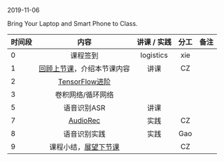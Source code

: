 2019-11-06

Bring Your Laptop  and Smart Phone to Class. 

|时间段     |  内容    | 讲课 / 实践     |  分工  |  备注       |
| :---      |   :----:    |   :----:    |    :----:    | ---: |
|   0       |  课程签到     |  logistics   |     xie     |        |
|   1       |  [回顾上节课](../WW8/WW8-Plan.md)，介绍本节课内容     |  讲课    |     CZ     |      |
|   2       |  [TensorFlow进阶](TensorFlow-more.pdf)                    |               |           |         | 
|   3       |  卷积网络/循环网络                   |               |           |         | 
|   5       |  语音识别ASR     |   讲课     |        |           | 
|   7       |  [AudioRec](../../Course-Projects/speech-recog)    |   实践    |    CZ    |         |
|   8       |  语音识别实践    |  实践     |   Gao    |         |
|   9       |  课程小结，[展望下节课](../WW10/WW10-Plan.md)       |     |  CZ |   |
